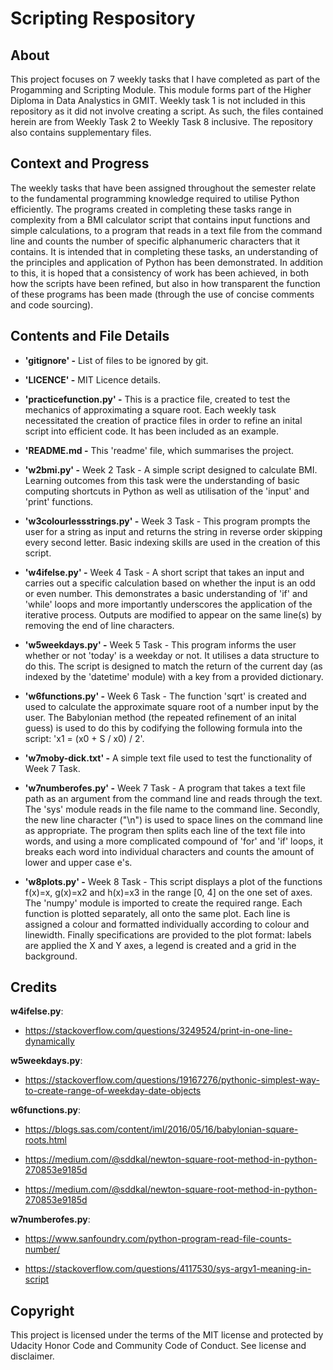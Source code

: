 # Scripting Respository
## About
This project focuses on 7 weekly tasks that I have completed as part of the Progamming and Scripting Module. This module forms part of the Higher Diploma in Data Analystics in GMIT. Weekly task 1 is not included in this repository as it did not involve creating a script. As such, the files contained herein are from Weekly Task 2 to Weekly Task 8 inclusive. The repository also contains supplementary files.

## Context and Progress
The weekly tasks that have been assigned throughout the semester relate to the fundamental
programming knowledge required to utilise Python efficiently. The programs created in completing these tasks range in complexity from a BMI calculator script that contains input functions and simple calculations, to a program that reads in a text file from the command line and counts the number of specific alphanumeric characters that it contains.
It is intended that in completing these tasks, an understanding of the principles and 
application of Python has been demonstrated. In addition to this, it is hoped that a consistency of work has been achieved, in both how the scripts have been refined, but also in how transparent the function of these programs has been made (through the use of concise comments and code sourcing).

## Contents and File Details
- **'gitignore' -** List of files to be ignored by git. 

- **'LICENCE' -** MIT Licence details. 

- **'practicefunction.py' -** This is a practice file, created to test the mechanics of approximating a square root. Each weekly task necessitated the creation of practice files in order to refine an inital script into efficient code. It has been included as an example.

- **'README.md -** This 'readme' file, which summarises the project.

- **'w2bmi.py' -** Week 2 Task - A simple script designed to calculate BMI. Learning outcomes from this task were the understanding of basic computing shortcuts in Python as well as utilisation of the 'input' and 'print' functions.  

- **'w3colourlessstrings.py' -** Week 3 Task - This program prompts the user for a string as input and returns the string in reverse order skipping every second letter. Basic indexing skills are used in the creation of this script.

- **'w4ifelse.py' -** Week 4 Task - A short script that takes an input and carries out a specific calculation based on whether the input is an odd or even number. This demonstrates a basic understanding of 'if' and 'while' loops and more importantly underscores the application of the iterative process. Outputs are modified to appear on the same line(s) by removing the end of line characters.

- **'w5weekdays.py' -** Week 5 Task - This program informs the user whether or not 'today' is a weekday or not. It utilises a data structure to do this. The script is designed to match the return of the current day (as indexed by the 'datetime' module) with a key from a provided dictionary.

- **'w6functions.py' -** Week 6 Task - The function 'sqrt' is created and used to calculate the approximate square root of a number input by the user. The Babylonian method (the repeated refinement of an inital guess) is used to do this by codifying the following formula into the script: 'x1 = (x0 + S / x0) / 2'.

- **'w7moby-dick.txt' -** A simple text file used to test the functionality of Week 7 Task.

- **'w7numberofes.py' -** Week 7 Task -  A program that takes a text file path as an argument from the command line and reads through the text. The 'sys' module reads in the file name to the command line. Secondly, the new line character ("\n") is used to space lines on the command line as appropriate. The program then splits each line of the text file into words, and using a more complicated compound of 'for' and 'if' loops, it breaks each word into individual characters and counts the amount of lower and upper case e's.

- **'w8plots.py' -** Week 8 Task - This script displays a plot of the functions f(x)=x, g(x)=x2 and h(x)=x3 in the range [0, 4] on the one set of axes. The 'numpy' module is imported to create the required range. Each function is plotted separately, all onto the same plot. Each line is assigned a colour and formatted individually according to colour and linewidth. Finally specifications are provided to the plot format: labels are applied the X and Y axes, a legend is created and a grid in the background.

## Credits
**w4ifelse.py**: 

- https://stackoverflow.com/questions/3249524/print-in-one-line-dynamically

**w5weekdays.py**: 

- https://stackoverflow.com/questions/19167276/pythonic-simplest-way-to-create-range-of-weekday-date-objects

**w6functions.py**:

- https://blogs.sas.com/content/iml/2016/05/16/babylonian-square-roots.html

- https://medium.com/@sddkal/newton-square-root-method-in-python-270853e9185d

- https://medium.com/@sddkal/newton-square-root-method-in-python-270853e9185d
 
**w7numberofes.py**:

- https://www.sanfoundry.com/python-program-read-file-counts-number/

- https://stackoverflow.com/questions/4117530/sys-argv1-meaning-in-script


## Copyright
This project is licensed under the terms of the MIT license and protected by Udacity Honor Code and Community Code of Conduct. See license and disclaimer.